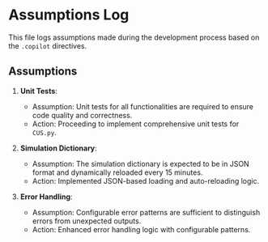 # Assumptions Log

This file logs assumptions made during the development process based on the `.copilot` directives.

## Assumptions

1. **Unit Tests**:
   - Assumption: Unit tests for all functionalities are required to ensure code quality and correctness.
   - Action: Proceeding to implement comprehensive unit tests for `CUS.py`.

2. **Simulation Dictionary**:
   - Assumption: The simulation dictionary is expected to be in JSON format and dynamically reloaded every 15 minutes.
   - Action: Implemented JSON-based loading and auto-reloading logic.

3. **Error Handling**:
   - Assumption: Configurable error patterns are sufficient to distinguish errors from unexpected outputs.
   - Action: Enhanced error handling logic with configurable patterns.
